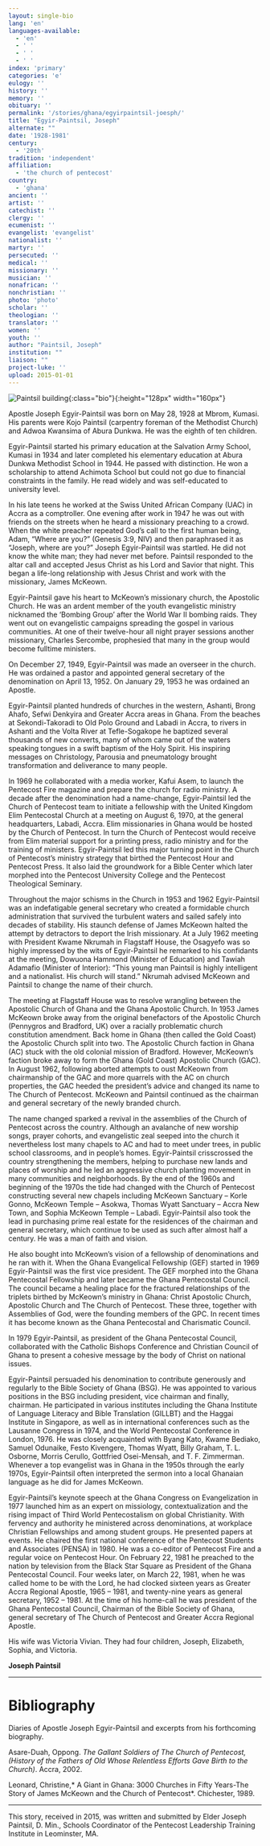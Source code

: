 ```yaml
---
layout: single-bio
lang: 'en'
languages-available:
  - 'en'
  - ' '
  - ' '
  - ' '
index: 'primary'
categories: 'e'
eulogy: ''
history: ''
memory: ''
obituary: ''
permalink: '/stories/ghana/egyirpaintsil-joesph/'
title: "Egyir-Paintsil, Joseph"
alternate: ""
date: '1928-1981'
century:
  - '20th'
tradition: 'independent'
affiliation:
  - 'the church of pentecost'
country:
  - 'ghana'
ancient: ''
artist: ''
catechist: ''
clergy: ''
ecumenist: ''
evangelist: 'evangelist'
nationalist: ''
martyr: ''
persecuted: ''
medical: ''
missionary: ''
musician: ''
nonafrican: ''
nonchristian: ''
photo: 'photo'
scholar: ''
theologian: ''
translator: ''
women: ''
youth: ''
author: "Paintsil, Joseph"
institution: ""
liaison: ""
project-luke: ''
upload: 2015-01-01
---
```


![Paintsil building](/images/bio-pics/ghana/egyirpaintsil-joesph/Paintsil-building.jpg){:class="bio"}{:height="128px" width="160px"}

Apostle Joseph Egyir-Paintsil was born on May 28, 1928 at Mbrom, Kumasi. His parents were Kojo Paintsil (carpentry foreman of the Methodist Church) and Adwoa Kwansima of Abura Dunkwa. He was the eighth of ten children.

Egyir-Paintsil started his primary education at the Salvation Army School, Kumasi in 1934 and later completed his elementary education at Abura Dunkwa Methodist School in 1944. He passed with distinction. He won a scholarship to attend Achimota School but could not go due to financial constraints in the family. He read widely and was self-educated to university level.

In his late teens he worked at the Swiss United African Company (UAC) in Accra as a comptroller. One evening after work in 1947 he was out with friends on the streets when he heard a missionary preaching to a crowd. When the white preacher repeated God’s call to the first human being, Adam, “Where are you?” (Genesis 3:9, NIV) and then paraphrased it as “Joseph, where are you?” Joseph Egyir-Paintsil was startled. He did not know the white man; they had never met before. Paintsil responded to the altar call and accepted Jesus Christ as his Lord and Savior that night. This began a life-long relationship with Jesus Christ and work with the missionary, James McKeown.

Egyir-Paintsil gave his heart to McKeown’s missionary church, the Apostolic Church. He was an ardent member of the youth evangelistic ministry nicknamed the ‘Bombing Group’ after the World War II bombing raids. They went out on evangelistic campaigns spreading the gospel in various communities. At one of their twelve-hour all night prayer sessions another missionary, Charles Sercombe, prophesied that many in the group would become fulltime ministers.

On December 27, 1949, Egyir-Paintsil was made an overseer in the church. He was ordained a pastor and appointed general secretary of the denomination on April 13, 1952. On January 29, 1953 he was ordained an Apostle.

Egyir-Paintsil planted hundreds of churches in the western, Ashanti, Brong Ahafo, Sefwi Denkyira and Greater Accra areas in Ghana. From the beaches at Sekondi-Takoradi to Old Polo Ground and Labadi in Accra, to rivers in Ashanti and the Volta River at Tefle-Sogakope he baptized several thousands of new converts, many of whom came out of the waters speaking tongues in a swift baptism of the Holy Spirit. His inspiring messages on Christology, Parousia and pneumatology brought transformation and deliverance to many people.

In 1969 he collaborated with a media worker, Kafui Asem, to launch the Pentecost Fire magazine and prepare the church for radio ministry. A decade after the denomination had a name-change, Egyir-Paintsil led the Church of Pentecost team to initiate a fellowship with the United Kingdom Elim Pentecostal Church at a meeting on August 6, 1970, at the general headquarters, Labadi, Accra. Elim missionaries in Ghana would be hosted by the Church of Pentecost. In turn the Church of Pentecost would receive from Elim material support for a printing press, radio ministry and for the training of ministers. Egyir-Paintsil led this major turning point in the Church of Pentecost’s ministry strategy that birthed the Pentecost Hour and Pentecost Press. It also laid the groundwork for a Bible Center which later morphed into the Pentecost University College and the Pentecost Theological Seminary.

Throughout the major schisms in the Church in 1953 and 1962  Egyir-Paintsil was an indefatigable general secretary who created a formidable church administration that survived the turbulent waters and sailed safely into decades of stability. His staunch defense of James McKeown halted the attempt by detractors to deport the Irish missionary. At a July 1962 meeting with President Kwame Nkrumah in Flagstaff House, the Osagyefo was so highly impressed by the wits of Egyir-Paintsil he remarked to his confidants at the meeting, Dowuona Hammond (Minister of Education) and Tawiah Adamafio (Minister of Interior): “This young man Paintsil is highly intelligent and a nationalist. His church will stand.” Nkrumah advised McKeown and Paintsil to change the name of their church.

The meeting at Flagstaff House was to resolve wrangling between the Apostolic Church of Ghana and the Ghana Apostolic Church. In 1953 James McKeown broke away from the original benefactors of the Apostolic Church (Pennygros and Bradford, UK) over a racially problematic church constitution amendment. Back home in Ghana (then called the Gold Coast) the Apostolic Church split into two. The Apostolic Church faction in Ghana (AC) stuck with the old colonial mission of Bradford. However, McKeown’s faction broke away to form the Ghana (Gold Coast) Apostolic Church (GAC). In August 1962, following aborted attempts to oust McKeown from chairmanship of the GAC and more quarrels with the AC on church properties, the GAC heeded the president’s advice and changed its name to The Church of Pentecost. McKeown and Paintsil continued as the chairman and general secretary of the newly branded church.

The name changed sparked a revival in the assemblies of the Church of Pentecost across the country. Although an avalanche of new worship songs, prayer cohorts, and evangelistic zeal seeped into the church it nevertheless lost many chapels to AC and had to meet under trees, in public school classrooms, and in people’s homes. Egyir-Paintsil crisscrossed the country strengthening the members, helping to purchase new lands and places of worship and he led an aggressive church planting movement in many communities and neighborhoods. By the end of the 1960s and beginning of the 1970s the tide had changed with the Church of Pentecost constructing several new chapels including McKeown Sanctuary – Korle Gonno, McKeown Temple – Asokwa, Thomas Wyatt Sanctuary – Accra New Town, and Sophia McKeown Temple – Labadi. Egyir-Paintsil also took the lead in purchasing prime real estate for the residences of the chairman and general secretary, which continue to be used as such after almost half a century. He was a man of faith and vision.

He also bought into McKeown’s vision of a fellowship of denominations and he ran with it. When the Ghana Evangelical Fellowship (GEF) started in 1969 Egyir-Paintsil was the first vice president. The GEF morphed into the Ghana Pentecostal Fellowship and later became the Ghana Pentecostal Council. The council became a healing place for the fractured relationships of the triplets birthed by McKeown’s ministry in Ghana: Christ Apostolic Church, Apostolic Church and The Church of Pentecost. These three, together with Assemblies of God, were the founding members of the GPC. In recent times it has become known as the Ghana Pentecostal and Charismatic Council.

In 1979  Egyir-Paintsil, as president of the Ghana Pentecostal Council, collaborated with the Catholic Bishops Conference and Christian Council of Ghana to present a cohesive message by the body of Christ on national issues.

Egyir-Paintsil persuaded his denomination to contribute generously and regularly to the Bible Society of Ghana (BSG). He was appointed to various positions in the BSG including president, vice chairman and finally, chairman. He participated in various institutes including the Ghana Institute of Language Literacy and Bible Translation (GILLBT) and the Haggai Institute in Singapore, as well as in international conferences such as the Lausanne Congress in 1974, and the World Pentecostal Conference in London, 1976. He was closely acquainted with Byang Kato, Kwame Bediako, Samuel Odunaike, Festo Kivengere, Thomas Wyatt, Billy Graham, T. L. Osborne, Morris Cerullo, Gottfried Osei-Mensah, and T. F. Zimmerman. Whenever a top evangelist was in Ghana in the 1950s through the early 1970s, Egyir-Paintsil often interpreted the sermon into a local Ghanaian language as he did for James McKeown.

Egyir-Paintsil’s keynote speech at the Ghana Congress on Evangelization in 1977 launched him as an expert on missiology, contextualization and the rising impact of Third World Pentecostalism on global Christianity. With fervency and authority he ministered across denominations, at workplace Christian Fellowships and among student groups. He presented papers at events. He chaired the first national conference of the Pentecost Students and Associates (PENSA) in 1980. He was a co-editor of Pentecost Fire and a regular voice on Pentecost Hour. On February 22, 1981 he preached to the nation by television from the Black Star Square as President of the Ghana Pentecostal Council. Four weeks later, on March 22, 1981, when he was called home to be with the Lord, he had clocked sixteen years as Greater Accra Regional Apostle, 1965 – 1981, and twenty-nine years as general secretary, 1952 – 1981. At the time of his home-call he was president of the Ghana Pentecostal Council, Chairman of the Bible Society of Ghana, general secretary of The Church of Pentecost and Greater Accra Regional Apostle.

His wife was Victoria Vivian. They had four children, Joseph, Elizabeth, Sophia, and Victoria.

**Joseph Paintsil**

---

# Bibliography
Diaries of Apostle Joseph Egyir-Paintsil and excerpts from his forthcoming biography.

Asare-Duah, Oppong. *The Gallant Soldiers of The Church of Pentecost, (History of the Fathers of Old Whose Relentless Efforts Gave Birth to the Church)*. Accra, 2002.

Leonard, Christine,* A Giant in Ghana: 3000 Churches in Fifty Years-The Story of James McKeown and the Church of Pentecost*. Chichester, 1989.

---

This story, received in 2015, was written and submitted by Elder Joseph Paintsil, D. Min., Schools Coordinator of the Pentecost Leadership Training Institute in Leominster, MA.
